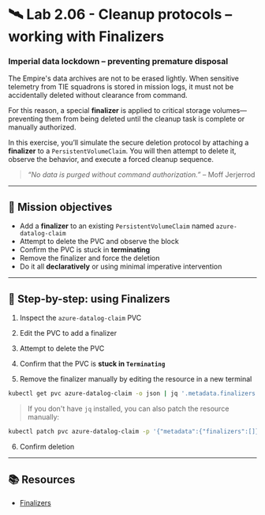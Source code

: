 # 🛰️ Lab 2.06 - Cleanup protocols – working with Finalizers

### **Imperial data lockdown – preventing premature disposal**

The Empire's data archives are not to be erased lightly. When sensitive telemetry from TIE squadrons is stored in mission logs, it must not be accidentally deleted without clearance from command.

For this reason, a special **finalizer** is applied to critical storage volumes—preventing them from being deleted until the cleanup task is complete or manually authorized.

In this exercise, you’ll simulate the secure deletion protocol by attaching a **finalizer** to a `PersistentVolumeClaim`. You will then attempt to delete it, observe the behavior, and execute a forced cleanup sequence.

> _“No data is purged without command authorization.”_ – Moff Jerjerrod

---

## 🎯 Mission objectives

- Add a **finalizer** to an existing `PersistentVolumeClaim` named `azure-datalog-claim`
- Attempt to delete the PVC and observe the block
- Confirm the PVC is stuck in **terminating**
- Remove the finalizer and force the deletion
- Do it all **declaratively** or using minimal imperative intervention

---

## 🧭 Step-by-step: using Finalizers

1. Inspect the `azure-datalog-claim` PVC

2. Edit the PVC to add a finalizer

3. Attempt to delete the PVC

4. Confirm that the PVC is **stuck in `Terminating`**

5. Remove the finalizer manually by editing the resource in a new terminal

```bash
kubectl get pvc azure-datalog-claim -o json | jq '.metadata.finalizers = []' | kubectl replace --raw "/api/v1/namespaces/default/persistentvolumeclaims/azure-datalog-claim/finalize" -f -
```

> If you don't have `jq` installed, you can also patch the resource manually:

```bash
kubectl patch pvc azure-datalog-claim -p '{"metadata":{"finalizers":[]}}' --type=merge
```

6. Confirm deletion

---

## 📚 Resources

- [Finalizers](https://kubernetes.io/docs/concepts/overview/working-with-objects/finalizers/)
